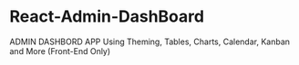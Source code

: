 # React-Admin-DashBoard
ADMIN DASHBORD APP Using Theming, Tables, Charts, Calendar, Kanban and More (Front-End Only)
